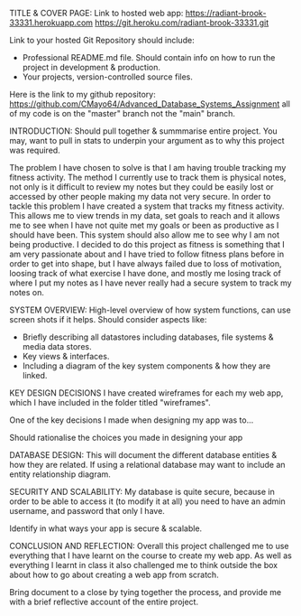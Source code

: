 TITLE & COVER PAGE:
Link to hosted web app: 
https://radiant-brook-33331.herokuapp.com
https://git.heroku.com/radiant-brook-33331.git 

Link to your hosted Git Repository should include:
- Professional README.md file. Should contain info on how to run the project in development & production.
- Your projects, version-controlled source files.

Here is the link to my github repository: 
https://github.com/CMayo64/Advanced_Database_Systems_Assignment all of my code is on the "master" branch not the "main" branch.

INTRODUCTION:
Should pull together & summmarise entire project. You may, want to pull in stats to underpin your argument as to why this project was required.

The problem I have chosen to solve is that I am having trouble tracking my fitness activity. The method I currently use to track them is physical notes, not only is it difficult to review my notes but they could be easily lost or accessed by other people making my data not very secure. In order to tackle this problem I have created a system that tracks my fitness activity. This allows me to view trends in my data, set goals to reach and it allows me to see when I have not quite met my goals or been as productive as I should have been. This system should also allow me to see why I am not being productive. I decided to do this project as fitness is something that I am very passionate about and I have tried to follow fitness plans before in order to get into shape, but I have always failed due to loss of motivation, loosing track of what exercise I have done, and mostly me losing track of where I put my notes as I have never really had a secure system to track my notes on.

SYSTEM OVERVIEW:
High-level overview of how system functions, can use screen shots if it helps. Should consider aspects like:
- Briefly describing all datastores including databases, file systems & media data stores.
- Key views & interfaces.
- Including a diagram of the key system components & how they are linked.

KEY DESIGN DECISIONS
I have created wireframes for each my web app, which I have included in the folder titled "wireframes".

One of the key decisions I made when designing my app was to... 

Should rationalise the choices you made in designing your app

DATABASE DESIGN:
This will document the different database entities & how they are related. If using a relational database may want to include an entity relationship diagram.

SECURITY AND SCALABILITY:
My database is quite secure, because in order to be able to access it (to modify it at all) you need to have an admin username, and password that only I have. 

Identify in what ways your app is secure & scalable.

CONCLUSION AND REFLECTION:
Overall this project challenged me to use everything that I have learnt on the course to create my web app. As well as everything I learnt in class it also challenged me to think outside the box about how to go about creating a web app from scratch.

Bring document to a close by tying together the process, and provide me with a brief reflective account of the entire project.